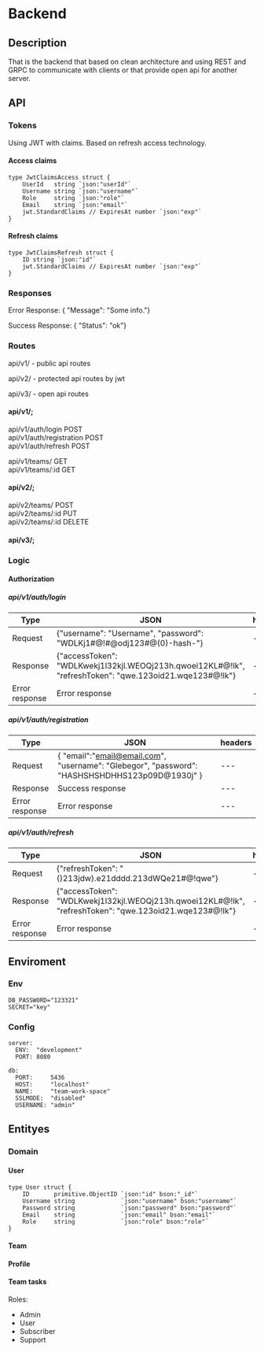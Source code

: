 # Backend

## Description
<p>That is the backend that based on clean architecture and using REST and GRPC to communicate with clients or that provide open api for another server.</p>

## API

### Tokens
<p>Using JWT with claims. Based on refresh access technology.</p>

#### Access claims

```
type JwtClaimsAccess struct {
	UserId   string `json:"userId"`
	Username string `json:"username"`
	Role     string `json:"role"`
	Email    string `json:"email"`
	jwt.StandardClaims // ExpiresAt number `json:"exp"`
}
```

#### Refresh claims

```
type JwtClaimsRefresh struct {
	ID string `json:"id"`
	jwt.StandardClaims // ExpiresAt number `json:"exp"`
}
```

### Responses
<p>Error Response: { "Message": "Some info."}</p>
<p>Success Response: { "Status": "ok"}</p>

### Routes
<p>api/v1/ - public api routes</p>
<p>api/v2/ - protected api routes by jwt</p>
<p>api/v3/ - open api routes</p>

#### api/v1/;
api/v1/auth/login POST<br>
api/v1/auth/registration POST<br>
api/v1/auth/refresh POST<br>

api/v1/teams/        GET<br>
api/v1/teams/:id     GET<br>

<!-- api/v1/users/      GET<br>
api/v1/users/getById/:id   GET<br>
api/v1/users/getByEmail/:email   GET<br> -->

#### api/v2/;

api/v2/teams/        POST<br>
api/v2/teams/:id     PUT<br>
api/v2/teams/:id     DELETE<br>

<!-- api/v2/users/:id     PUT<br>
api/v2/users/:id     DELETE<br>

api/v2/teamTasks/    POST<br>
api/v2/teamTasks/    GET<br>
api/v2/teamTasks/:id GET<br>
api/v2/teamTasks/:id PUT<br>
api/v2/teamTasks/:id DELETE<br> -->

#### api/v3/;

### Logic

#### Authorization

##### api/v1/auth/login
Type | JSON | headers
--- | --- | ---
Request | {"username": "Username", "password": "WDLKj1#@!#@odj123#@(0)-hash-"} | ---
Response | {"accessToken": "WDLKwekj1l32kjl.WEOQj213h.qwoei12KL#@!lk", "refreshToken": "qwe.123oid21.wqe123#@!lk"} | --- 
Error response | Error response | ---

##### api/v1/auth/registration
Type | JSON | headers
--- | --- | ---
Request | { "email":"email@email.com", "username": "Glebegor", "password": "HASHSHSHDHHS123p09D@1930j" } | ---
Response | Success response | ---
Error response | Error response | ---

##### api/v1/auth/refresh
Type | JSON | headers
--- | --- | ---
Request | {"refreshToken": "()213jdw).e21dddd.213dWQe21#@!qwe"} | ---
Response | {"accessToken": "WDLKwekj1l32kjl.WEOQj213h.qwoei12KL#@!lk", "refreshToken": "qwe.123oid21.wqe123#@!lk"} | ---
Error response | Error response | ---

## Enviroment

### Env

```
DB_PASSWORD="123321"
SECRET="key"
```

### Config

```
server:
  ENV:  "development"
  PORT: 8080

db:
  PORT:     5436
  HOST:     "localhost"
  NAME:     "team-work-space"
  SSLMODE:  "disabled"
  USERNAME: "admin"
```

## Entityes

### Domain

#### User

```
type User struct {
	ID       primitive.ObjectID `json:"id" bson:"_id"`
	Username string             `json:"username" bson:"username"`
	Password string             `json:"password" bson:"password"`
	Email    string             `json:"email" bson:"email"`
	Role     string             `json:"role" bson:"role"`
}
```

#### Team

#### Profile

#### Team tasks

Roles:

<ul>
<li>Admin</li>
<li>User</li>
<li>Subscriber</li>
<li>Support</li>
</ul>
